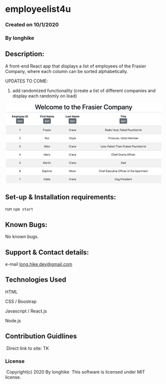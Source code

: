 # employeelist4u

### Created on 10/1/2020

### By longhike

## Description:

A front-end React app that displays a list of employees of the Frasier Company, where each column can be sorted alphabetically. 

UPDATES TO COME:
1. add randomized functionality (create a list of different companies and display each randomly on load)

![main](./assets/screenshot.png)

## Set-up & Installation requirements:

run `npm start`

## Known Bugs:

No known bugs.

## Support & Contact details:

e-mail long.hike.dev@gmail.com

## Technologies Used

HTML

CSS / Boostrap

Javascript / React.js

Node.js



## Contribution Guidlines 
​
Direct link to site:
TK
​
### License
​
Copyright(c) 2020 By longhike
​
This software is licensed under MIT license.
